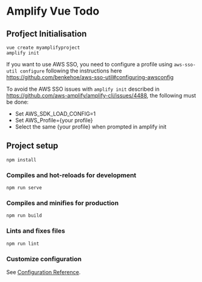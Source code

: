 # Amplify Vue Todo


## Profject Initialisation

```
vue create myamplifyproject
amplify init
```

If you want to use AWS SSO, you need to configure a profile using `aws-sso-util configure` following the instructions here https://github.com/benkehoe/aws-sso-util#configuring-awsconfig

To avoid the AWS SSO issues with `amplify init` described in https://github.com/aws-amplify/amplify-cli/issues/4488, the following must be done:

* Set AWS_SDK_LOAD_CONFIG=1
* Set AWS_Profile={your profile}
* Select the same {your profile} when prompted in amplify init


## Project setup
```
npm install
```

### Compiles and hot-reloads for development
```
npm run serve
```

### Compiles and minifies for production
```
npm run build
```

### Lints and fixes files
```
npm run lint
```

### Customize configuration
See [Configuration Reference](https://cli.vuejs.org/config/).
